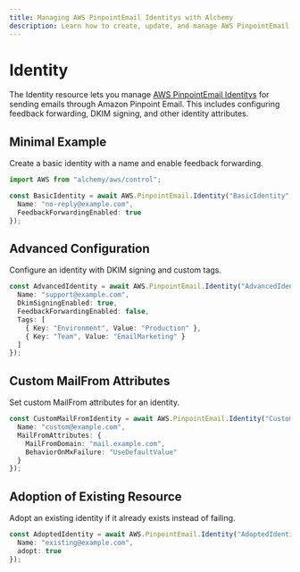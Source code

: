 ```yaml
---
title: Managing AWS PinpointEmail Identitys with Alchemy
description: Learn how to create, update, and manage AWS PinpointEmail Identitys using Alchemy Cloud Control.
---
```


# Identity

The Identity resource lets you manage [AWS PinpointEmail Identitys](https://docs.aws.amazon.com/pinpointemail/latest/userguide/) for sending emails through Amazon Pinpoint Email. This includes configuring feedback forwarding, DKIM signing, and other identity attributes.

## Minimal Example

Create a basic identity with a name and enable feedback forwarding.

```ts
import AWS from "alchemy/aws/control";

const BasicIdentity = await AWS.PinpointEmail.Identity("BasicIdentity", {
  Name: "no-reply@example.com",
  FeedbackForwardingEnabled: true
});
```

## Advanced Configuration

Configure an identity with DKIM signing and custom tags.

```ts
const AdvancedIdentity = await AWS.PinpointEmail.Identity("AdvancedIdentity", {
  Name: "support@example.com",
  DkimSigningEnabled: true,
  FeedbackForwardingEnabled: false,
  Tags: [
    { Key: "Environment", Value: "Production" },
    { Key: "Team", Value: "EmailMarketing" }
  ]
});
```

## Custom MailFrom Attributes

Set custom MailFrom attributes for an identity.

```ts
const CustomMailFromIdentity = await AWS.PinpointEmail.Identity("CustomMailFromIdentity", {
  Name: "custom@example.com",
  MailFromAttributes: {
    MailFromDomain: "mail.example.com",
    BehaviorOnMxFailure: "UseDefaultValue"
  }
});
```

## Adoption of Existing Resource

Adopt an existing identity if it already exists instead of failing.

```ts
const AdoptedIdentity = await AWS.PinpointEmail.Identity("AdoptedIdentity", {
  Name: "existing@example.com",
  adopt: true
});
```